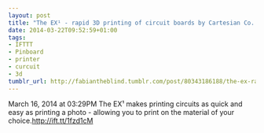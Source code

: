 ```yaml
---
layout: post
title: "The EX¹ - rapid 3D printing of circuit boards by Cartesian Co. — Kickstarter"
date: 2014-03-22T09:52:59+01:00
tags:
- IFTTT
- Pinboard
- printer
- curcuit
- 3d
tumblr_url: http://fabiantheblind.tumblr.com/post/80343186188/the-ex-rapid-3d-printing-of-circuit-boards-by
---
```

March 16, 2014 at 03:29PM
The EX¹ makes printing circuits as quick and easy as printing a photo - allowing you to print on the material of your choice.http://ift.tt/1fzd1cM
